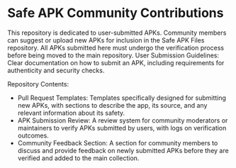 # Safe APK Community Contributions
This repository is dedicated to user-submitted APKs. Community members can suggest or upload new APKs for inclusion in the Safe APK Files repository. All APKs submitted here must undergo the verification process before being moved to the main repository.
User Submission Guidelines: Clear documentation on how to submit an APK, including requirements for authenticity and security checks.

Repository Contents:
- Pull Request Templates: Templates specifically designed for submitting new APKs, with sections to describe the app, its source, and any relevant information about its safety.
- APK Submission Review: A review system for community moderators or maintainers to verify APKs submitted by users, with logs on verification outcomes.
- Community Feedback Section: A section for community members to discuss and provide feedback on newly submitted APKs before they are verified and added to the main collection.
